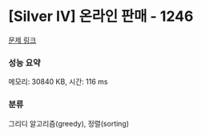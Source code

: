 # [Silver IV] 온라인 판매 - 1246 

[문제 링크](https://www.acmicpc.net/problem/1246) 

### 성능 요약

메모리: 30840 KB, 시간: 116 ms

### 분류

그리디 알고리즘(greedy), 정렬(sorting)

